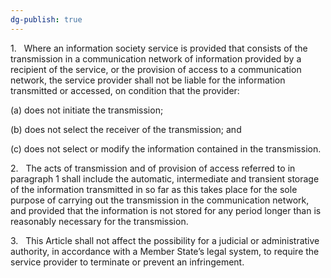 ```yaml
---
dg-publish: true
---
```

1.   Where an information society service is provided that consists of the transmission in a communication network of information provided by a recipient of the service, or the provision of access to a communication network, the service provider shall not be liable for the information transmitted or accessed, on condition that the provider:

(a) does not initiate the transmission;

(b) does not select the receiver of the transmission; and

(c) does not select or modify the information contained in the transmission.

2.   The acts of transmission and of provision of access referred to in paragraph 1 shall include the automatic, intermediate and transient storage of the information transmitted in so far as this takes place for the sole purpose of carrying out the transmission in the communication network, and provided that the information is not stored for any period longer than is reasonably necessary for the transmission.

3.   This Article shall not affect the possibility for a judicial or administrative authority, in accordance with a Member State’s legal system, to require the service provider to terminate or prevent an infringement.